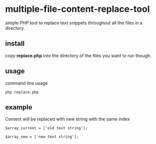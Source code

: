 # multiple-file-content-replace-tool
simple PHP tool to replace text snippets throughout all the files in a directory.

## install
copy **replace.php** into the directory of the files you want to run though.

## usage
command line usage
```
php replace.php
```

## example
Content will be replaced with new string with the same index
```
$array_current = ['old text string'];
```
```
$array_new = ['new text string'];
```
